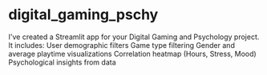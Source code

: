 # digital_gaming_pschy
I've created a Streamlit app for your Digital Gaming and Psychology project. It includes:  User demographic filters  Game type filtering  Gender and average playtime visualizations  Correlation heatmap (Hours, Stress, Mood)  Psychological insights from data
